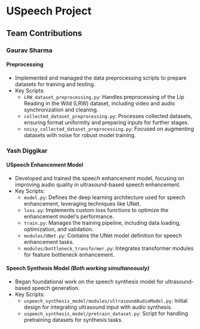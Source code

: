 # USpeech Project

## Team Contributions

### **Gaurav Sharma**  
#### **Preprocessing**
- Implemented and managed the data preprocessing scripts to prepare datasets for training and testing.
- Key Scripts:
  - `LRW_dataset_preprocessing.py`: Handles preprocessing of the Lip Reading in the Wild (LRW) dataset, including video and audio synchronization and cleaning.
  - `collected_dataset_preprocessing.py`: Processes collected datasets, ensuring format uniformity and preparing inputs for further stages.
  - `noisy_collected_dataset_preprocessing.py`: Focused on augmenting datasets with noise for robust model training.

### **Yash Diggikar**  
#### **USpeech Enhancement Model**
- Developed and trained the speech enhancement model, focusing on improving audio quality in ultrasound-based speech enhancement.
- Key Scripts:
  - `model.py`: Defines the deep learning architecture used for speech enhancement, leveraging techniques like UNet.
  - `loss.py`: Implements custom loss functions to optimize the enhancement model's performance.
  - `train.py`: Manages the training pipeline, including data loading, optimization, and validation.
  - `modules/UNet.py`: Contains the UNet model definition for speech enhancement tasks.
  - `modules/bottleneck_transformer.py`: Integrates transformer modules for feature bottleneck enhancement.

#### **Speech Synthesis Model** *(Both working simultaneously)*  
- Began foundational work on the speech synthesis model for ultrasound-based speech generation.
- Key Scripts:
  - `uspeech_synthesis_model/modules/ultrasoundAudioModel.py`: Initial design for integrating ultrasound input with audio synthesis.
  - `uspeech_synthesis_model/pretrain_dataset.py`: Script for handling pretraining datasets for synthesis tasks.

